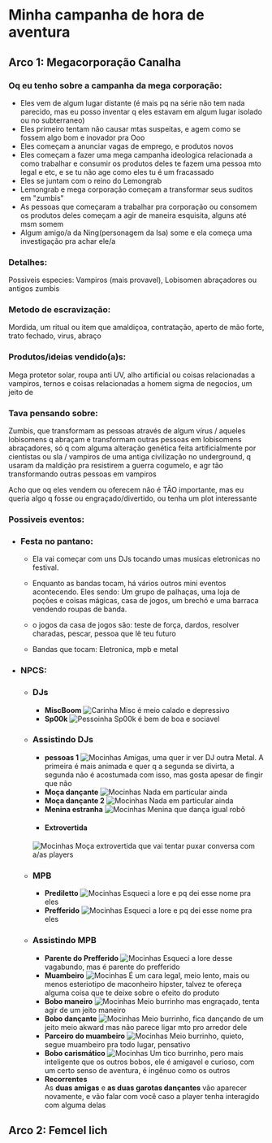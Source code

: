 # Minha campanha de hora de aventura
## Arco 1: Megacorporação Canalha
### Oq eu tenho sobre a campanha da mega corporação: 
* Eles vem de algum lugar distante (é mais pq na série não tem nada parecido, mas eu posso inventar q eles estavam em algum lugar isolado ou no subterraneo)
* Eles primeiro tentam não causar mtas suspeitas, e agem como se fossem algo bom e inovador pra Ooo
* Eles começam a anunciar vagas de emprego, e produtos novos
* Eles começam a fazer uma mega campanha ideologica relacionada a como trabalhar e consumir os produtos deles te fazem uma pessoa mto legal e etc, e se tu não age como eles tu é um fracassado
* Eles se juntam com o reino do Lemongrab
* Lemongrab e mega corporação começam a transformar seus suditos em "zumbis"
* As pessoas que começaram a trabalhar pra corporação ou consomem os produtos deles começam a agir de maneira esquisita, alguns até msm somem
* Algum amigo/a da Ning(personagem da Isa) some e ela começa uma investigação pra achar ele/a

### Detalhes:
Possiveis especies:
Vampiros (mais provavel), Lobisomen abraçadores ou antigos zumbis

### Metodo de escravização:
Mordida, um ritual ou item que amaldiçoa, contratação, aperto de mão forte, trato fechado, virus, abraço

### Produtos/ideias vendido(a)s:
Mega protetor solar, roupa anti UV, alho artificial ou coisas relacionadas a vampiros, ternos e coisas relacionadas a homem sigma de negocios, um jeito de 

### Tava pensando sobre:
Zumbis, que transformam as pessoas através de algum vírus / aqueles lobisomens q abraçam e transformam outras pessoas em lobisomens abraçadores, só q com alguma alteração genética feita artificialmente por cientistas ou sla / vampiros de uma antiga civilização no underground, q usaram da maldição pra resistirem a guerra cogumelo, e agr tão transformando outras pessoas em vampiros

Acho que oq eles vendem ou oferecem não é TÃO importante, mas eu queria algo q fosse ou engraçado/divertido, ou tenha um plot interessante

### Possiveis eventos:
- ### Festa no pantano:
    * Ela vai começar com uns DJs tocando umas musicas eletronicas no festival.

    * Enquanto as bandas tocam, há vários outros mini eventos acontecendo. Eles sendo: Um grupo de palhaças, uma loja de poções e coisas mágicas, casa de jogos, um brechó e uma barraca vendendo roupas de banda.
    * o jogos da casa de jogos são: teste de força, dardos, 		resolver charadas, pescar, pessoa que lê teu futuro
        
    * Bandas que tocam:
        Eletronica, mpb e metal
- ### NPCS:
    - ### DJs
        * **MiscBoom**
        ![Carinha](Cenário%20Mega%20Corporação/Cena%20festa%20no%20pantano/DJs/Tocando/MiscBoom.jpg)
        Misc é meio calado e depressivo
        * **Sp00k**
        ![Pessoinha](Cenário%20Mega%20Corporação/Cena%20festa%20no%20pantano/DJs/Tocando/SPOZEROK.jpg)
        Sp00k é bem de boa e sociavel
    - ### Assistindo DJs
        * **pessoas 1**
        ![Mocinhas](Cenário%20Mega%20Corporação/Cena%20festa%20no%20pantano/DJs/moças1.jpg)
        Amigas, uma quer ir ver DJ outra Metal. A primeira é mais animada e quer q a segunda se divirta, a segunda não é acostumada com isso, mas gosta apesar de fingir que não
        * **Moça dançante**
        ![Mocinhas](Cenário%20Mega%20Corporação/Cena%20festa%20no%20pantano/DJs/Moça%20dançante.jpg)
        Nada em particular ainda
        * **Moça dançante 2**
        ![Mocinhas](Cenário%20Mega%20Corporação/Cena%20festa%20no%20pantano/DJs/Moça%20dançante%202.jpg)
        Nada em particular ainda
        * **Menina estranha**
        ![Mocinhas](Cenário%20Mega%20Corporação/Cena%20festa%20no%20pantano/DJs/Menina%20que%20dança%20igual%20robo.jpg)
        Menina que dança igual robô
        * #### **Extrovertida**
        ![Mocinhas](Cenário%20Mega%20Corporação/Cena%20festa%20no%20pantano/DJs/Moça%20extrovertida.jpg)
        Moça extrovertida que vai tentar puxar conversa com a/as players
    - ### MPB
        * **Prediletto**
        ![Mocinhas](Cenário%20Mega%20Corporação/Cena%20festa%20no%20pantano/mpb/Prediletto.jpg)
        Esqueci a lore e pq dei esse nome pra eles
        * **Prefferido**
        ![Mocinhas](Cenário%20Mega%20Corporação/Cena%20festa%20no%20pantano/mpb/Prefferido.jpg)
        Esqueci a lore e pq dei esse nome pra eles
    - ### Assistindo MPB
        * **Parente do Prefferido**
        ![Mocinhas](Cenário%20Mega%20Corporação/Cena%20festa%20no%20pantano/mpb/parente%20do%20prefferido.jpg)
        Esqueci a lore desse vagabundo, mas é parente do prefferido
        * **Muambeiro**
        ![Mocinhas](Cenário%20Mega%20Corporação/Cena%20festa%20no%20pantano/mpb/muambeiro.jpg)
        É um cara legal, meio lento, mais ou menos esteriotipo de maconheiro hipster, talvez te ofereça alguma coisa que te deixe sobre o efeito do produto
        * **Bobo maneiro**
        ![Mocinhas](Cenário%20Mega%20Corporação/Cena%20festa%20no%20pantano/mpb/bobo.gif)
        Meio burrinho mas engraçado, tenta agir de um jeito maneiro
        * **Bobo dançante**
        ![Mocinhas](Cenário%20Mega%20Corporação/Cena%20festa%20no%20pantano/mpb/bobo2.jpg)
        Meio burrinho, fica dançando de um jeito meio akward mas não parece ligar mto pro arredor dele
        * **Parceiro do muambeiro**
        ![Mocinhas](Cenário%20Mega%20Corporação/Cena%20festa%20no%20pantano/mpb/bobo4.jpg)
        Meio burrinho, quieto, segue muambeiro pra todo lugar, pensativo
        *  **Bobo carismático**
        ![Mocinhas](Cenário%20Mega%20Corporação/Cena%20festa%20no%20pantano/mpb/bobo3.gif)
        Um tico burrinho, pero mais inteligente que os outros bobos, ele é amigavel e curioso, com um certo senso de aventura, é ingênuo como os outros
        * **Recorrentes** <br>
        As **duas amigas** e **as duas garotas dançantes** vão aparecer novamente, e vão falar com você caso a player tenha interagido com alguma delas 
        



 



## Arco 2: Femcel  lich


